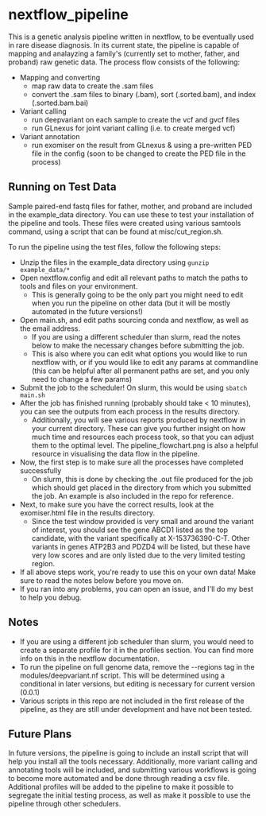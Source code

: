 # nextflow_pipeline

This is a genetic analysis pipeline written in nextflow, to be eventually used in rare disease diagnosis. In its current state, the pipeline is capable of mapping and analayzing a family's (currently set to mother, father, and proband) raw genetic data.
The process flow consists of the following:
* Mapping and converting
  * map raw data to create the .sam files
  * convert the .sam files to binary (.bam), sort (.sorted.bam), and index (.sorted.bam.bai)
* Variant calling
  * run deepvariant on each sample to create the vcf and gvcf files
  * run GLnexus for joint variant calling (i.e. to create merged vcf)
* Variant annotation
  * run exomiser on the result from GLnexus & using a pre-written PED file in the config (soon to be changed to create the PED file in the process)

## Running on Test Data
Sample paired-end fastq files for father, mother, and proband are included in the example_data directory. You can use these to test your installation of the pipeline and tools. These files were created using various samtools command, using a script that can be found at misc/cut_region.sh.

To run the pipeline using the test files, follow the following steps:
* Unzip the files in the example_data directory using ```gunzip example_data/*```
* Open nextflow.config and edit all relevant paths to match the paths to tools and files on your environment. 
  * This is generally going to be the only part you might need to edit when you run the pipeline on other data (but it will be mostly automated in the future versions!)
* Open main.sh, and edit paths sourcing conda and nextflow, as well as the email address. 
  * If you are using a different scheduler than slurm, read the notes below to make the necessary changes before submitting the job. 
  * This is also where you can edit what options you would like to run nextflow with, or if you would like to edit any params at commandline (this can be helpful after all permanent paths are set, and you only need to change a few params)
* Submit the job to the scheduler! On slurm, this would be using ```sbatch main.sh```
* After the job has finished running (probably should take < 10 minutes), you can see the outputs from each process in the results directory. 
  * Additionally, you will see various reports produced by nextflow in your current directory. These can give you further insight on how much time and resources each process took, so that you can adjust them to the optimal level. The pipeline_flowchart.png is also a helpful resource in visualising the data flow in the pipeline.
* Now, the first step is to make sure all the processes have completed successfully 
  * On slurm, this is done by checking the .out file produced for the job which should get placed in the directory from which you submitted the job. An example is also included in the repo for reference.
* Next, to make sure you have the correct results, look at the exomiser.html file in the results directory. 
  * Since the test window provided is very small and around the variant of interest, you should see the gene ABCD1 listed as the top candidate, with the variant specifically at X-153736390-C-T. Other variants in genes ATP2B3 and PDZD4 will be listed, but these have very low scores and are only listed due to the very limited testing region.
* If all above steps work, you're ready to use this on your own data! Make sure to read the notes below before you move on.
*  If you ran into any problems, you can open an issue, and I'll do my best to help you debug. 
## Notes
* If you are using a different job scheduler than slurm, you would need to create a separate profile for it in the profiles section. You can find more info on this in the nextflow documentation.
* To run the pipeline on full genome data, remove the --regions tag in the modules/deepvariant.nf script. This will be determined using a conditional in later versions, but editing is necessary for current version (0.0.1)
* Various scripts in this repo are not included in the first release of the pipeline, as they are still under development and have not been tested.
## Future Plans
In future versions, the pipeline is going to include an install script that will help you install all the tools necessary. Additionally, more variant calling and annotating tools will be included, and submitting various workflows is going to become more automated and be done through reading a csv file. Additional profiles will be added to the pipeline to make it possible to segregate the initial testing process, as well as make it possible to use the pipeline through other schedulers.
